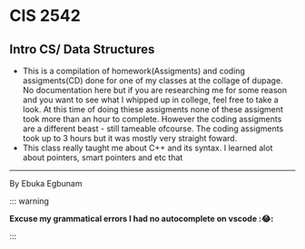 # CIS 2542
## Intro CS/ Data Structures

- This is a compilation of homework(Assigments) and coding assigments(CD) done for one of my classes at the collage of dupage. No documentation here but if you are researching me for some reason and you want to see what I whipped up in college, feel free to take a look. At this time of doing thiese assigments none of these assigment took more than an hour to complete. However the coding assigments are a different beast - still tameable ofcourse. The coding assigments took up to 3 hours but it was mostly very straight foward.
- This class really taught me about C++ and its syntax. I learned alot about pointers, smart pointers and etc that

----------------------------------------------------------------

By Ebuka Egbunam

::: warning

**Excuse my grammatical errors I had no autocomplete on vscode ::joy::**


:::

